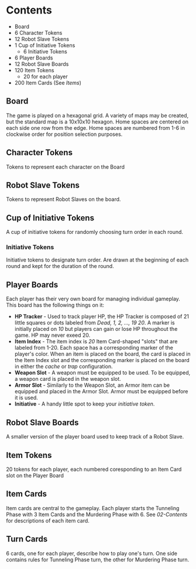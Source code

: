 # Contents

- Board
- 6 Character Tokens
- 12 Robot Slave Tokens
- 1 Cup of Initiative Tokens
  - 6 Initiative Tokens
- 6 Player Boards
- 12 Robot Slave Boards
- 120 Item Tokens
  - 20 for each player
- 200 Item Cards (See _Items_)

## Board

The game is played on a hexagonal grid. A variety of maps may be created, but the standard map is a 10x10x10 hexagon. Home spaces are centered on each side one row from the edge. Home spaces are numbered from 1-6 in clockwise order for position selection purposes.

## Character Tokens

Tokens to represent each character on the Board

## Robot Slave Tokens

Tokens to represent Robot Slaves on the board.

## Cup of Initiative Tokens

A cup of initiative tokens for randomly choosing turn order in each round.

### Initiative Tokens

Initiative tokens to designate turn order. Are drawn at the beginning of each round and kept for the duration of the round.

## Player Boards

Each player has their very own board for managing individual gameplay. This board has the following things on it:

- **HP Tracker** - Used to track player HP, the HP Tracker is composed of 21 little squares or dots labeled from _Dead, 1, 2, ..., 19 20_. A marker is initially placed on _10_ but players can gain or lose HP throughout the game. HP may never exeed 20.
- **Item Index** - The item index is _20_ Item Card-shaped "slots" that are labeled from 1-20. Each space has a corresponding marker of the player's color. When an item is placed on the board, the card is placed in the Item Index slot and the corresponding marker is placed on the board in either the _cache_ or _trap_ configuration.
- **Weapon Slot** - A weapon must be equipped to be used. To be equipped, a weapon card is placed in the weapon slot.
- **Armor Slot** - Similarly to the Weapon Slot, an Armor item can be equipped and placed in the Armor Slot. Armor must be equipped before it is used.
- **Initiative** - A handy little spot to keep your _initiative token_.

## Robot Slave Boards

A smaller version of the player board used to keep track of a Robot Slave.

## Item Tokens

20 tokens for each player, each numbered coresponding to an Item Card slot on the Player Board

## Item Cards

Item cards are central to the gameplay. Each player starts the Tunneling Phase with 3 Item Cards and the Murdering Phase with 6. See _02-Contents_ for descriptions of each item card.

## Turn Cards

6 cards, one for each player, describe how to play one's turn. One side contains rules for Tunneling Phase turn, the other for Murdering Phase turn.
